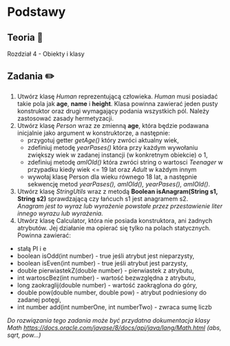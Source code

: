 # Podstawy

## Teoria 📝
Rozdział 4 - Obiekty i klasy

## Zadania ✏️
1. Utwórz klasę *Human* reprezentującą człowieka. *Human* musi posiadać takie pola jak **age**, **name** i **height**. Klasa powinna zawierać jeden pusty konstruktor oraz drugi wymagający podania wszystkich pól. Należy zastosować zasady hermetyzacji.
2. Utwórz klasę *Person* wraz ze zmienną **age**, która będzie podawana inicjalnie jako argument w konstruktorze, a następnie: 
    * przygotuj getter *getAge()* który zwróci aktualny wiek,
    * zdefiniuj metodę *yearPases()* która przy każdym wywołaniu zwiększy wiek w zadanej instancji (w konkretnym obiekcie) o 1,
    * zdefiniuj metodę *amIOld()* która zwróci string o wartosci *Teenager* w przypadku kiedy wiek <= 19 lat oraz *Adult* w każdym innym  
    * wywołaj klasę Person dla wieku równego 18 lat, a następnie sekwencję metod *yearPases(), amIOld(), yearPases(), amIOld()*.
3. Utwórz klasę *StringUtils* wraz z metodą **Boolean isAnagram(String s1, String s2)** sprawdzającą czy łańcuch s1 jest anagramem s2.  
*Anagram jest to wyraz lub wyrażenie powstałe przez przestawienie liter innego wyrazu lub wyrażenia.*
4. Utwórz klasę Calculator, która nie posiada konstruktora, ani żadnych atrybutów. Jej działanie ma opierać się tylko na polach statycznych. Powinna zawierać:
* stałą PI i e  
* boolean isOdd(int number) - true jeśli atrybut jest nieparzysty,
* boolean isEven(int number) - true jeśli atrybut jest parzysty,  
* double pierwiastekZ(double number) - pierwiastek z atrybutu,  
* int wartoscBez(int number) - wartość bezwzględna z atrybutu,  
* long zaokraglij(double number) - wartość zaokrąglona do góry,  
* double pow(double number, double pow) - atrybut podniesiony do zadanej potęgi,  
* int number add(int numberOne, int numberTwo) - zwraca sumę liczb

*Do rozwiązania tego zadania może być przydatna dokumentacja klasy Math https://docs.oracle.com/javase/8/docs/api/java/lang/Math.html (abs, sqrt, pow…)*